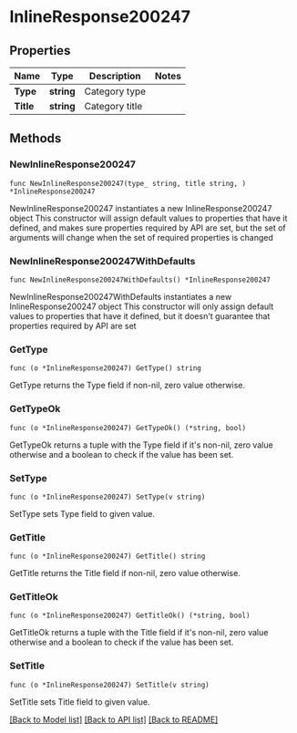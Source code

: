 # InlineResponse200247

## Properties

Name | Type | Description | Notes
------------ | ------------- | ------------- | -------------
**Type** | **string** | Category type | 
**Title** | **string** | Category title | 

## Methods

### NewInlineResponse200247

`func NewInlineResponse200247(type_ string, title string, ) *InlineResponse200247`

NewInlineResponse200247 instantiates a new InlineResponse200247 object
This constructor will assign default values to properties that have it defined,
and makes sure properties required by API are set, but the set of arguments
will change when the set of required properties is changed

### NewInlineResponse200247WithDefaults

`func NewInlineResponse200247WithDefaults() *InlineResponse200247`

NewInlineResponse200247WithDefaults instantiates a new InlineResponse200247 object
This constructor will only assign default values to properties that have it defined,
but it doesn't guarantee that properties required by API are set

### GetType

`func (o *InlineResponse200247) GetType() string`

GetType returns the Type field if non-nil, zero value otherwise.

### GetTypeOk

`func (o *InlineResponse200247) GetTypeOk() (*string, bool)`

GetTypeOk returns a tuple with the Type field if it's non-nil, zero value otherwise
and a boolean to check if the value has been set.

### SetType

`func (o *InlineResponse200247) SetType(v string)`

SetType sets Type field to given value.


### GetTitle

`func (o *InlineResponse200247) GetTitle() string`

GetTitle returns the Title field if non-nil, zero value otherwise.

### GetTitleOk

`func (o *InlineResponse200247) GetTitleOk() (*string, bool)`

GetTitleOk returns a tuple with the Title field if it's non-nil, zero value otherwise
and a boolean to check if the value has been set.

### SetTitle

`func (o *InlineResponse200247) SetTitle(v string)`

SetTitle sets Title field to given value.



[[Back to Model list]](../README.md#documentation-for-models) [[Back to API list]](../README.md#documentation-for-api-endpoints) [[Back to README]](../README.md)


